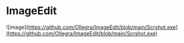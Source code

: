 # ImageEdit
![image](https://github.com/Ollegra/ImageEdit/blob/main/Scrshot.exe](https://github.com/Ollegra/ImageEdit/blob/main/Scrshot.exe)
